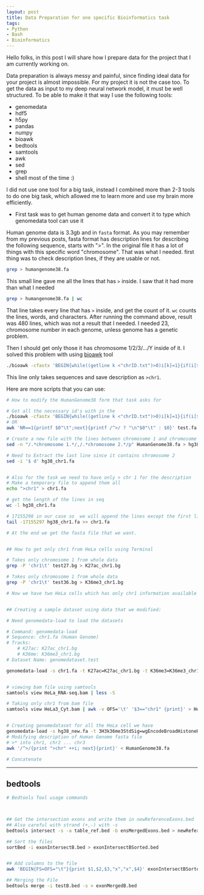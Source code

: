 ```yaml
---
layout: post
title: Data Preparation for one specific Bioinformatics task
tags:
- Python
- Bash
- Bioinformatics
---
```


Hello folks, in this post I will share how I prepare data for the project that I am currently working on.

Data preparation is always messy and painful, since finding ideal data for your project is almost impossible. For my project it is not the case too. To get the data as input to my deep neural network model, it must be well structured. To be able to make it that way I use the following tools:

- genomedata
- hdf5
- h5py
- pandas
- numpy
- bioawk
- bedtools
- samtools
- awk
- sed
- grep
- shell most of the time :)

I did not use one tool for a big task, instead I combined more than 2-3 tools to do one big task, which allowed me to learn more and use my brain more efficiently.

- First task was to get human genome data and convert it to type which genomedata tool can use it

Human genome data is 3.3gb and in ```fasta``` format. As you may remember from my previous posts, fasta format has description lines for describing the following sequence, starts with ">". In the original file it has a lot of things with this specific word "chromosome". That was what I needed. first thing was to check description lines, if they are usable or not.

```Bash
grep > humangenome38.fa
```

This small line gave me all the lines that has ```>``` inside. I saw that it had more than what I needed

```Bash
grep > humangenome38.fa | wc
```

That line takes every line that has ```>``` inside, and get the count of it. ```wc``` counts the lines, words, and characters. After running the command above, result was 480 lines, which was not a result that I needed. I needed 23, chromosome number in each genome, unless genome has a genetic problem.

Then I should get only those it has chromosome 1/2/3/.../Y inside of it. I solved this problem with using [bioawk](http://ged.msu.edu/angus/tutorials-2012/monday-june-11-links.html) tool

```Bash
./bioawk -cfastx 'BEGIN{while((getline k <"chrID.txt")>0)i[k]=1}{if(i[$name])print ">"$name"\n"$seq}' hg38.fa
```

This line only takes sequences and save description as ```>chr1```.

Here are more scripts that you can use:

```Bash
# How to modify the HumanGenome38 form that task asks for

# Get all the necessary id's with in the
./bioawk -cfastx 'BEGIN{while((getline k <"chrID.txt")>0)i[k]=1}{if(i[$name])print ">"$name"\n"$seq}' hg38.fa
# OR
awk 'NR==1{printf $0"\t";next}{printf /^>/ ? "\n"$0"\t" : $0}' test.fa | awk -F"\t" 'BEGIN{while((getline k < "chrID.txt")>0)i[k]=1}{gsub("^>","",$0); if(i[$1]){print ">"$1"\n"$2}}'

# Create a new file with the lines between chromosome 1 and chromosome 2
sed -n "/.*chromosome 1.*/,/.*chromosome 2.*/p" HumanGenome38.fa > hg38_chr1.fa

# Need to Extract the last line since it contains chromosome 2
sed -i '$ d' hg38_chr1.fa


# Also for the task we need to have only > chr 1 for the description
# Make a temporary file to append them all
echo ">chr1" > chr1.fa

# get the length of the lines in seq
wc -l hg38_chr1.fa

# 17155298 in our case so  we will append the lines except the first line
tail -17155297 hg38_chr1.fa >> chr1.fa

# At the end we get the fasta file that we want.


## How to get only chr1 from HeLa cells using Terminal

# Takes only chromosome 1 from whole data
grep -P 'chr1\t' test27.bg > K27ac_chr1.bg

# Takes only chromosome 1 from whole data
grep -P 'chr1\t' test36.bg > K36me3_chr1.bg

# Now we have two HeLa cells which has only chr1 information available


## Creating a sample dataset using data that we modified:

# Need genomedata-load to load the datasets

# Command: genomedata-load
# Sequence: chr1.fa (Human Genome)
# Tracks:
	# K27ac: K27ac_chr1.bg
	# K36me: K36me3_chr1.bg
# Dataset Name: genomedataset.test

genomedata-load -s chr1.fa -t K27ac=K27ac_chr1.bg -t K36me3=K36me3_chr1.bg  genomedataset.test


# viewing bam file using samtools
samtools view HeLa_RNA-seq.bam | less -S

# Taking only chr1 from bam file
samtools view HeLa3_Cyt.bam | awk -v OFS='\t' '$3=="chr1" {print}' > HeLa3_Cyt_chr1.bam


# Creating genomedataset for all the HeLa cell we have
genomedata-load -s hg38_new.fa -t 3H3k36me3StdSig=wgEncodeBroadHistoneHelas3H3k36me3StdSig.bg -t 3CtcfStdSig=wgEncodeBroadHistoneHelas3CtcfStdSig.bg -t 3H3k4me2StdSig=wgEncodeBroadHistoneHelas3H3k4me2StdSig.bg -t 3H3k04me1StdSi=wgEncodeBroadHistoneHelas3H3k04me1StdSig.bg -t 3H3k4me3StdSig=wgEncodeBroadHistoneHelas3H3k4me3StdSig.bg -t 3H3k09me3Sig=wgEncodeBroadHistoneHelas3H3k09me3Sig.bg -t 3H3k79me2StdSig=wgEncodeBroadHistoneHelas3H3k79me2StdSig.bg -t 3H3k27acStdSig=wgEncodeBroadHistoneHelas3H3k27acStdSig.bg -t 3H3k9acStdSig=wgEncodeBroadHistoneHelas3H3k9acStdSig.bg -t 3H3k27me3StdSig=wgEncodeBroadHistoneHelas3H3k27me3StdSig.bg -t 3H4k20me1StdSig=wgEncodeBroadHistoneHelas3H4k20me1StdSig.bg All_Hg38_HeLa.test
# Modifying description of Human Genome fasta file
# >* into chr1, chr2 ... chr3
awk '/^>/{print ">chr" ++i; next}{print}' < HumanGenome38.fa

# Concatenate
```
---

bedtools
---

```Bash
# Bedtools Tool usage commands



## Get the intersection exons and write them in newReferenceExons.bed
## Also careful with strand (+,-) with -s
bedtools intersect -s -a table_ref.bed -b ensMergedExons.bed > newReferenceExons.bed

## Sort the files
sortBed -i exonIntersectB.bed > exonIntersectBSorted.bed


## Add columns to the file
awk 'BEGIN{FS=OFS="\t"}{print $1,$2,$3,"x","x",$4}' exonIntersectBSorted.bed > testB.bed

## Merging the File
bedtools merge -i testB.bed -s > exonMergedB.bed

```
